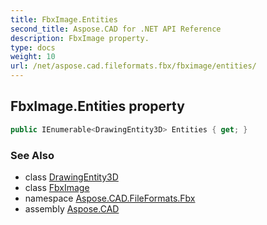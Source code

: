 ```yaml
---
title: FbxImage.Entities
second_title: Aspose.CAD for .NET API Reference
description: FbxImage property. 
type: docs
weight: 10
url: /net/aspose.cad.fileformats.fbx/fbximage/entities/
---
```

## FbxImage.Entities property

```csharp
public IEnumerable<DrawingEntity3D> Entities { get; }
```

### See Also

* class [DrawingEntity3D](../../../aspose.cad/drawingentity3d/)
* class [FbxImage](../)
* namespace [Aspose.CAD.FileFormats.Fbx](../../../aspose.cad.fileformats.fbx/)
* assembly [Aspose.CAD](../../../)


